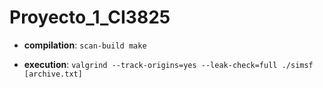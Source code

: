 # Proyecto_1_CI3825

- **compilation**: `scan-build make`

- **execution**: `valgrind --track-origins=yes --leak-check=full ./simsf [archive.txt]`